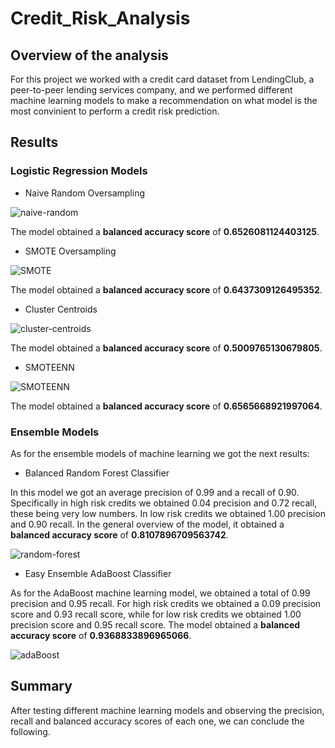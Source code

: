 # Credit_Risk_Analysis

## Overview of the analysis

For this project we worked with a credit card dataset from LendingClub, a peer-to-peer lending services company, and we performed different machine learning models to make a recommendation on what model is the most convinient to perform a credit risk prediction.

## Results

### Logistic Regression Models


- Naive Random Oversampling

![naive-random](https://user-images.githubusercontent.com/107893200/201832226-b3e9b639-c2d7-4f03-bc31-3608953ba4a8.png)




The model obtained a **balanced accuracy score** of **0.6526081124403125**.




- SMOTE Oversampling

![SMOTE](https://user-images.githubusercontent.com/107893200/201832314-4cd83626-4e07-4c94-8b8b-3517a108a411.png)

The model obtained a **balanced accuracy score** of **0.6437309126495352**.

- Cluster Centroids

![cluster-centroids](https://user-images.githubusercontent.com/107893200/201832418-6eb4fba0-7760-4831-b8be-54a8562721ff.png)

The model obtained a **balanced accuracy score** of **0.5009765130679805**.


- SMOTEENN

![SMOTEENN](https://user-images.githubusercontent.com/107893200/201832486-a18c2ae4-4939-436d-9745-65036f1c0b68.png)

The model obtained a **balanced accuracy score** of **0.6565668921997064**.

### Ensemble Models
As for the ensemble models of machine learning we got the next results:

- Balanced Random Forest Classifier

In this model we got an average precision of 0.99 and a recall of 0.90. Specifically in high risk credits we obtained 0.04 precision and 0.72 recall, these being very low numbers. In low risk credits we obtained 1.00 precision and 0.90 recall. In the general overview of the model, it obtained a **balanced accuracy score** of **0.8107896709563742**.

![random-forest](https://user-images.githubusercontent.com/107893200/201830805-ba13cdc5-1aab-462d-83b3-604c9d6c8579.png)

- Easy Ensemble AdaBoost Classifier

As for the AdaBoost machine learning model, we obtained a total of 0.99 precision and 0.95 recall. For high risk credits we obtained a 0.09 precision score and 0.93 recall score, while for low risk credits we obtained 1.00 precision score and 0.95 recall score. The model obtained a **balanced accuracy score** of **0.9368833896965066**. 


![adaBoost](https://user-images.githubusercontent.com/107893200/201830908-3dc65554-d4fe-40c5-9237-69ed4a5ea5be.png)


## Summary

After testing different machine learning models and observing the precision, recall and balanced accuracy scores of each one, we can conclude the following. 

